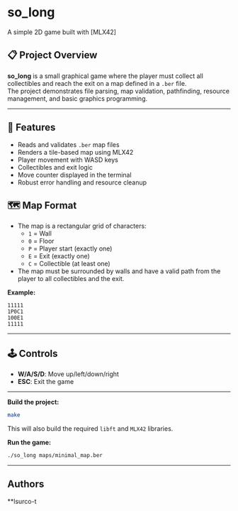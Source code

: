 # so_long

A simple 2D game built with [MLX42]

## 📋 Project Overview

**so_long** is a small graphical game where the player must collect all collectibles and reach the exit on a map defined in a `.ber` file.  
The project demonstrates file parsing, map validation, pathfinding, resource management, and basic graphics programming.

---

## 🚀 Features

- Reads and validates `.ber` map files
- Renders a tile-based map using MLX42
- Player movement with WASD keys
- Collectibles and exit logic
- Move counter displayed in the terminal
- Robust error handling and resource cleanup

## 🗺️ Map Format

- The map is a rectangular grid of characters:
  - `1` = Wall
  - `0` = Floor
  - `P` = Player start (exactly one)
  - `E` = Exit (exactly one)
  - `C` = Collectible (at least one)
- The map must be surrounded by walls and have a valid path from the player to all collectibles and the exit.

**Example:**
```
11111
1P0C1
100E1
11111
```

---

## 🕹️ Controls

- **W/A/S/D**: Move up/left/down/right
- **ESC**: Exit the game

---

**Build the project:**
   ```sh
   make
   ```

   This will also build the required `libft` and `MLX42` libraries.

**Run the game:**
   ```sh
   ./so_long maps/minimal_map.ber
   ```

---

## Authors

**lsurco-t
	